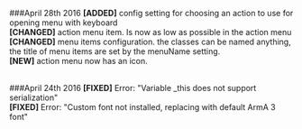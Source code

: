 ###April 28th 2016
**[ADDED]** config setting for choosing an action to use for opening menu with keyboard <br />
**[CHANGED]** action menu item. Is now as low as possible in the action menu <br />
**[CHANGED]** menu items configuration. the classes can be named anything, the title of menu items are set by the menuName setting. <br />
**[NEW]** action menu now has an icon. <br />
<br />

###April 24th 2016
**[FIXED]** Error: "Variable _this does not support serialization" <br />
**[FIXED]** Error: "Custom font not installed, replacing with default ArmA 3 font" <br />
<br />
